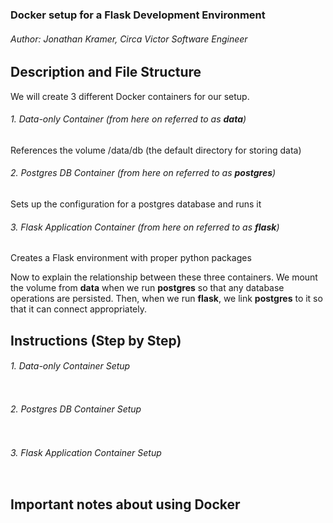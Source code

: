 ### Docker setup for a Flask Development Environment
###### Author: Jonathan Kramer, Circa Victor Software Engineer

Description and File Structure
--------------------------

We will create 3 different Docker containers for our setup.

###### 1. Data-only Container (from here on referred to as **data**)
References the volume /data/db (the default directory for storing data)

###### 2. Postgres DB Container (from here on referred to as **postgres**)
Sets up the configuration for a postgres database and runs it

###### 3. Flask Application Container (from here on referred to as **flask**)
Creates a Flask environment with proper python packages

Now to explain the relationship between these three containers. We mount the volume from **data** when we run **postgres** so that any database operations are persisted. Then, when we run **flask**, we link **postgres** to it so that it can connect appropriately.

Instructions (Step by Step)
--------------------------

###### 1. Data-only Container Setup

```

```

###### 2. Postgres DB Container Setup


```

```

###### 3. Flask Application Container Setup

```

```


Important notes about using Docker
--------------------------



